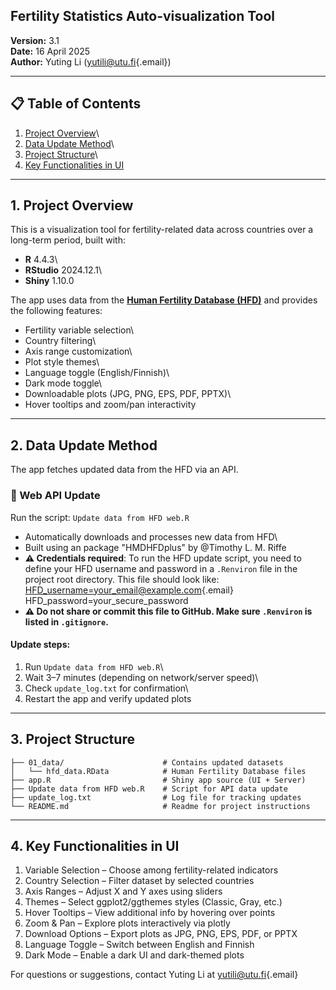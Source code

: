 ## Fertility Statistics Auto-visualization Tool

**Version:** 3.1\
**Date:** 16 April 2025\
**Author:** Yuting Li ([yutili\@utu.fi](mailto:yutili@utu.fi){.email})

------------------------------------------------------------------------

## 📋 Table of Contents

1.  [Project Overview](#1-project-overview)\
2.  [Data Update Method](#2-data-update-method)\
3.  [Project Structure](#3-project-structure)\
4.  [Key Functionalities in UI](#4-key-functionalities-in-ui)

------------------------------------------------------------------------

## 1. Project Overview

This is a visualization tool for fertility-related data across countries over a long-term period, built with:

-   **R** 4.4.3\
-   **RStudio** 2024.12.1\
-   **Shiny** 1.10.0

The app uses data from the [**Human Fertility Database (HFD)**](https://www.humanfertility.org/) and provides the following features:

-   Fertility variable selection\
-   Country filtering\
-   Axis range customization\
-   Plot style themes\
-   Language toggle (English/Finnish)\
-   Dark mode toggle\
-   Downloadable plots (JPG, PNG, EPS, PDF, PPTX)\
-   Hover tooltips and zoom/pan interactivity

------------------------------------------------------------------------

## 2. Data Update Method

The app fetches updated data from the HFD via an API.

### 🔹 Web API Update

Run the script: `Update data from HFD web.R`

-   Automatically downloads and processes new data from HFD\
-   Built using an package "HMDHFDplus" by @Timothy L. M. Riffe
-   **⚠️ Credentials required**: To run the HFD update script, you need to define your HFD username and password in a `.Renviron` file in the project root directory. This file should look like: [HFD_username=your_email\@example.com](mailto:HFD_username=your_email@example.com){.email} HFD_password=your_secure_password
-   **⚠️ Do not share or commit this file to GitHub. Make sure `.Renviron` is listed in `.gitignore`.**

#### Update steps:

1.  Run `Update data from HFD web.R`\
2.  Wait 3–7 minutes (depending on network/server speed)\
3.  Check `update_log.txt` for confirmation\
4.  Restart the app and verify updated plots

------------------------------------------------------------------------

## 3. Project Structure

``` text
├── 01_data/                      # Contains updated datasets
│   └── hfd_data.RData            # Human Fertility Database files
├── app.R                         # Shiny app source (UI + Server)
├── Update data from HFD web.R    # Script for API data update
├── update_log.txt                # Log file for tracking updates
└── README.md                     # Readme for project instructions
```

------------------------------------------------------------------------

## 4. Key Functionalities in UI

1.  Variable Selection – Choose among fertility-related indicators
2.  Country Selection – Filter dataset by selected countries
3.  Axis Ranges – Adjust X and Y axes using sliders
4.  Themes – Select ggplot2/ggthemes styles (Classic, Gray, etc.)
5.  Hover Tooltips – View additional info by hovering over points
6.  Zoom & Pan – Explore plots interactively via plotly
7.  Download Options – Export plots as JPG, PNG, EPS, PDF, or PPTX
8.  Language Toggle – Switch between English and Finnish
9.  Dark Mode – Enable a dark UI and dark-themed plots

For questions or suggestions, contact Yuting Li at [yutili\@utu.fi](mailto:yutili@utu.fi){.email}
